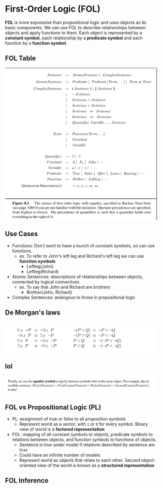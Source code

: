# First-Order Logic (FOL)

**FOL** is more expressive than propositional logic and uses objects as its basic components. We can use FOL to describe relationships between objects and apply functions to them. Each object is represented by a **constant symbol**, each relationship by a **predicate symbol** and each function by a **function symbol**.

## FOL Table

![fol_table](img/fol_table.png)

## Use Cases

- Functions: Don't want to have a bunch of constant symbols, so can use functions.
    - ex. To refer to John's left leg and Richard's left leg we can use **function symbols**
        - Leftleg(John)
        - Leftleg(Richard)
- Atomic Sentences: descriptions of relationships between objects, connected by logical connectives
    - ex. To say that John and Richard are brothers
        - Brother(John, Richard)
- Complex Sentences: analogous to those in propositional logic

## De Morgan's laws

![de_morgan_law_table](img/de_morgan_law_table.png)

## lol

![einstein_marry_cousin](img/einstein_marry_cousin.png)

## FOL vs Propositional Logic (PL)

- PL: assignment of true or false to all proposition symbols
    - Represent world as a vector, with `1` or `0` for every symbol. Binary view of world is a **factored representation**
- FOL: mapping of all constant symbols to objects, predicate symbols to relations between objects, and function symbols to functions of objects. 
    - Sentence is true under model if relations described by sentence are true
    - Could have an infinite number of models
    - Represent world as objects that relate to each other. Second object-oriented view of the world is known as a **structured representation**

## FOL Inference
